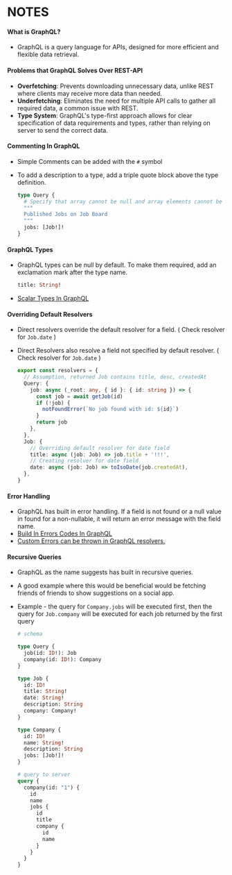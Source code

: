 # NOTES

#### **What is GraphQL?**

- GraphQL is a query language for APIs, designed for more efficient and flexible data retrieval.

#### **Problems that GraphQL Solves Over REST-API**

- **Overfetching**: Prevents downloading unnecessary data, unlike REST where clients may receive more data than needed.
- **Underfetching**: Eliminates the need for multiple API calls to gather all required data, a common issue with REST.
- **Type System**: GraphQL's type-first approach allows for clear specification of data requirements and types, rather than relying on server to send the correct data.

#### **Commenting In GraphQL**

- Simple Comments can be added with the `#` symbol
- To add a description to a type, add a triple quote block above the type definition.

  ```graphql
  type Query {
    # Specify that array cannot be null and array elements cannot be null
    """
    Published Jobs on Job Board
    """
    jobs: [Job!]!
  }
  ```

#### **GraphQL Types**

- GraphQL types can be null by default. To make them required, add an exclamation mark after the type name.
  ```graphql
  title: String!
  ```
- [Scalar Types In GraphQL](https://graphql.org/learn/schema/#scalar-types)

#### **Overriding Default Resolvers**

- Direct resolvers override the default resolver for a field. ( Check resolver for `Job.date` )
- Direct Resolvers also resolve a field not specified by default resolver. ( Check resolver for `Job.date` )

  ```typescript
  export const resolvers = {
    // Assumption, returned Job contains title, desc, createdAt
    Query: {
      job: async (_root: any, { id }: { id: string }) => {
        const job = await getJob(id)
        if (!job) {
          notFoundError(`No job found with id: ${id}`)
        }
        return job
      },
    },
    Job: {
      // Overriding default resolver for date field
      title: async (job: Job) => job.title + '!!!',
      // Creating resolver for date field
      date: async (job: Job) => toIsoDate(job.createdAt),
    },
  }
  ```

#### **Error Handling**

- GraphQL has built in error handling. If a field is not found or a null value in found for a non-nullable, it will return an error message with the field name.
- [Build In Errors Codes In GraphQL](https://www.apollographql.com/docs/apollo-server/data/errors/#built-in-error-codes)
- [Custom Errors can be thrown in GraphQL resolvers.](https://www.apollographql.com/docs/apollo-server/data/errors/#custom-errors)

#### **Recursive Queries**

- GraphQL as the name suggests has built in recursive queries.
- A good example where this would be beneficial would be fetching friends of friends to show suggestions on a social app.
- Example - the query for `Company.jobs` will be executed first, then the query for `Job.company` will be executed for each job returned by the first query

  ```graphql
  # schema

  type Query {
    job(id: ID!): Job
    company(id: ID!): Company
  }

  type Job {
    id: ID!
    title: String!
    date: String!
    description: String
    company: Company!
  }

  type Company {
    id: ID!
    name: String!
    description: String
    jobs: [Job!]!
  }
  ```

  ```graphql
  # query to server
  query {
    company(id: "1") {
      id
      name
      jobs {
        id
        title
        company {
          id
          name
        }
      }
    }
  }
  ```
